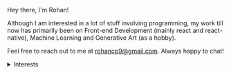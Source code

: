 Hey there, I'm Rohan!

Although I am interested in a lot of stuff involving programming, my work till now has primarily been on Front-end Development (mainly react and react-native), Machine Learning and Generative Art (as a hobby).

Feel free to reach out to me at rohancp9@gmail.com. Always happy to chat!

<details>
<summary>Interests</summary>
<br>
Art
<br>
Manga
<br>
Cardistry
<br>
Generative Art
</details>
